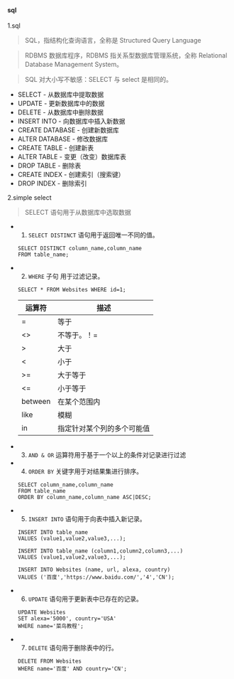 #### sql

1.sql
>SQL，指结构化查询语言，全称是 Structured Query Language

>RDBMS 数据库程序，RDBMS 指关系型数据库管理系统，全称 Relational Database Management System。

>SQL 对大小写不敏感：SELECT 与 select 是相同的。

+ SELECT - 从数据库中提取数据
+ UPDATE - 更新数据库中的数据
+ DELETE - 从数据库中删除数据
+ INSERT INTO - 向数据库中插入新数据
+ CREATE DATABASE - 创建新数据库
+ ALTER DATABASE - 修改数据库
+ CREATE TABLE - 创建新表
+ ALTER TABLE - 变更（改变）数据库表
+ DROP TABLE - 删除表
+ CREATE INDEX - 创建索引（搜索键）
+ DROP INDEX - 删除索引


2.simple select 
>SELECT 语句用于从数据库中选取数据

+ 1. `SELECT DISTINCT`  语句用于返回唯一不同的值。
    ```
    SELECT DISTINCT column_name,column_name
    FROM table_name;
    ```
+ 2. `WHERE` 子句 用于过滤记录。
    ```
    SELECT * FROM Websites WHERE id=1;
    ```
    |运算符|描述|
    |---|---|
    |=|等于|
    |<>|不等于。！=|
    |>|大于|
    |<|小于|
    |>=|大于等于|
    |<=|小于等于|
    |between|在某个范围内|
    |like|模糊|
    |in|指定针对某个列的多个可能值|
+ 3. `AND & OR` 运算符用于基于一个以上的条件对记录进行过滤
+ 4. `ORDER BY` 关键字用于对结果集进行排序。
    ```
    SELECT column_name,column_name
    FROM table_name
    ORDER BY column_name,column_name ASC|DESC;
    ```
    
+ 5. `INSERT INTO` 语句用于向表中插入新记录。
    ```
    INSERT INTO table_name
    VALUES (value1,value2,value3,...);
    
    INSERT INTO table_name (column1,column2,column3,...)
    VALUES (value1,value2,value3,...);
    
    INSERT INTO Websites (name, url, alexa, country)
    VALUES ('百度','https://www.baidu.com/','4','CN');
    ```
    
+ 6. `UPDATE` 语句用于更新表中已存在的记录。
    ```
    UPDATE Websites 
    SET alexa='5000', country='USA' 
    WHERE name='菜鸟教程';
    ```

+ 7. `DELETE` 语句用于删除表中的行。
    ```
    DELETE FROM Websites
    WHERE name='百度' AND country='CN';
    ```